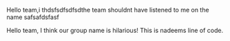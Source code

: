 
Hello team,i thdsfsdfsdfsdthe team shouldnt have listened to me on the name safsafdsfasf

Hello team, I think our group name is hilarious!
This is nadeems line of code.

